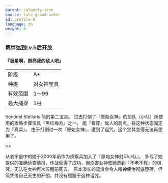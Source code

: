 ```yaml
---
parent: calamity-jane
source: fate-grand-order
id: profile-6
language: zh
weight: 6
---
```


### 羁绊达到Lv.5后开放

#### 『极星啊，照亮我的敌人吧』

<table>
  <tr><td>阶级</td><td>A+</td></tr>
  <tr><td>种类</td><td>对女神宝具</td></tr>
  <tr><td>有效范围</td><td>1～99</td></tr>
  <tr><td>最大捕捉</td><td>1柱</td></tr>
</table>

Sentinel Stellaris
简的第二宝具。
过去打倒了『原始女神』的部队（小队）所使用的攻略步骤宝具『黑红梅方』之一。
能『看穿』敌人的弱点，将这种状态固定为『真实』。
由于打倒过一次『原始女神』，遭到了诅咒，这个宝具变得无法再使用了。

<>

从者宇宙中的她于2000年前作为侦察兵加入了『原始女神封印小队』。
多亏了她提供的准确侦查情报，作战获得了成功，但杀害女神使她遭到『不老不死』的诅咒，无法在女神再次苏醒前死去。
原本漫长的流浪会令人精神疲倦彻底堕落，但简凭借自己天生的开朗，并没有屈服于这种诅咒。
